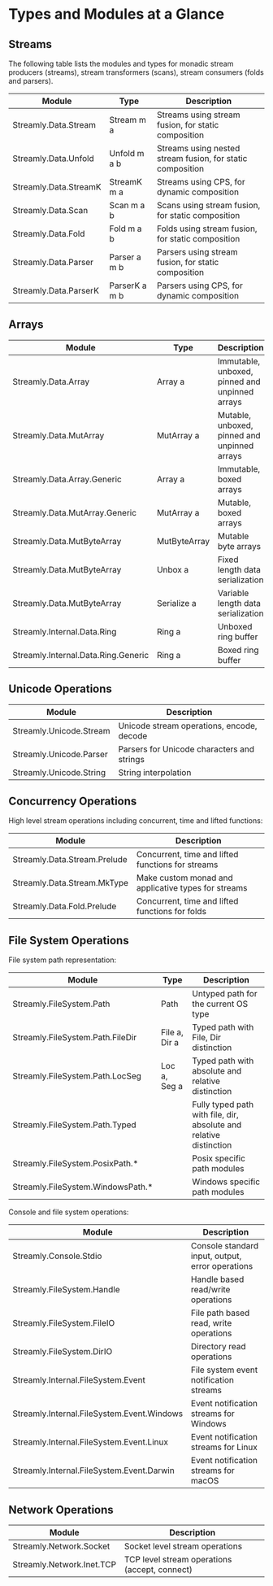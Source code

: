 # Types and Modules at a Glance

## Streams

The following table lists the modules and types for monadic stream producers
(streams), stream transformers (scans), stream consumers (folds and parsers).

| Module                | Type          | Description                                                |
|-----------------------|---------------|------------------------------------------------------------|
| Streamly.Data.Stream  | Stream m a    | Streams using stream fusion, for static composition        |
| Streamly.Data.Unfold  | Unfold m a b  | Streams using nested stream fusion, for static composition |
| Streamly.Data.StreamK | StreamK m a   | Streams using CPS, for dynamic composition                 |
| Streamly.Data.Scan    | Scan m a b    | Scans using stream fusion, for static composition          |
| Streamly.Data.Fold    | Fold m a b    | Folds using stream fusion, for static composition          |
| Streamly.Data.Parser  | Parser a m b  | Parsers using stream fusion, for static composition        |
| Streamly.Data.ParserK | ParserK a m b | Parsers using CPS, for dynamic composition                 |

## Arrays

| Module                              | Type         | Description                                    |
|-------------------------------------|--------------|------------------------------------------------|
| Streamly.Data.Array                 | Array a      | Immutable, unboxed, pinned and unpinned arrays |
| Streamly.Data.MutArray              | MutArray a   | Mutable, unboxed, pinned and unpinned arrays   |
| Streamly.Data.Array.Generic         | Array a      | Immutable, boxed arrays                        |
| Streamly.Data.MutArray.Generic      | MutArray a   | Mutable, boxed arrays                          |
| Streamly.Data.MutByteArray          | MutByteArray | Mutable byte arrays                            |
| Streamly.Data.MutByteArray          | Unbox a      | Fixed length data serialization                |
| Streamly.Data.MutByteArray          | Serialize a  | Variable length data serialization             |
| Streamly.Internal.Data.Ring         | Ring a       | Unboxed ring buffer                            |
| Streamly.Internal.Data.Ring.Generic | Ring a       | Boxed ring buffer                              |

## Unicode Operations

| Module                  | Description                                |
|-------------------------|--------------------------------------------|
| Streamly.Unicode.Stream | Unicode stream operations, encode, decode  |
| Streamly.Unicode.Parser | Parsers for Unicode characters and strings |
| Streamly.Unicode.String | String interpolation                       |

## Concurrency Operations

High level stream operations including concurrent, time and lifted functions:

| Module                       | Description                                         |
|------------------------------|-----------------------------------------------------|
| Streamly.Data.Stream.Prelude | Concurrent, time and lifted functions for streams   |
| Streamly.Data.Stream.MkType  | Make custom monad and applicative types for streams |
| Streamly.Data.Fold.Prelude   | Concurrent, time and lifted functions for folds     |

## File System Operations

File system path representation:

| Module                            | Type          | Description                                                        |
|-----------------------------------|---------------|--------------------------------------------------------------------|
| Streamly.FileSystem.Path          | Path          | Untyped path for the current OS type                               |
| Streamly.FileSystem.Path.FileDir  | File a, Dir a | Typed path with File, Dir distinction                              |
| Streamly.FileSystem.Path.LocSeg   | Loc a, Seg a  | Typed path with absolute and relative distinction                  |
| Streamly.FileSystem.Path.Typed    |               | Fully typed path with file, dir, absolute and relative distinction |
| Streamly.FileSystem.PosixPath.*   |               | Posix specific path modules                                        |
| Streamly.FileSystem.WindowsPath.* |               | Windows specific path modules                                      |

Console and file system operations:

| Module                                     | Description                                      |
|--------------------------------------------|--------------------------------------------------|
| Streamly.Console.Stdio                     | Console standard input, output, error operations |
| Streamly.FileSystem.Handle                 | Handle based read/write operations               |
| Streamly.FileSystem.FileIO                 | File path based read, write operations           |
| Streamly.FileSystem.DirIO                  | Directory read operations                        |
| Streamly.Internal.FileSystem.Event         | File system event notification streams           |
| Streamly.Internal.FileSystem.Event.Windows | Event notification streams for Windows           |
| Streamly.Internal.FileSystem.Event.Linux   | Event notification streams for Linux             |
| Streamly.Internal.FileSystem.Event.Darwin  | Event notification streams for macOS             |

## Network Operations

| Module                       | Description                                   |
|------------------------------|-----------------------------------------------|
| Streamly.Network.Socket      | Socket level stream operations                |
| Streamly.Network.Inet.TCP    | TCP level stream operations (accept, connect) |
